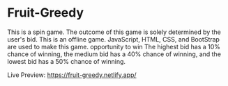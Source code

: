 # Fruit-Greedy
This is a spin game. The outcome of this game is solely determined by the user's bid. This is an offline game. JavaScript, HTML, CSS, and BootStrap are used to make this game. opportunity to win The highest bid has a 10% chance of winning, the medium bid has a 40% chance of winning, and the lowest bid has a 50% chance of winning.

Live Preview: https://fruit-greedy.netlify.app/
